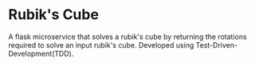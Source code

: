 # Rubik's Cube
A flask microservice that solves a rubik's cube by returning the rotations required to solve an input rubik's cube. Developed using Test-Driven-Development(TDD).
